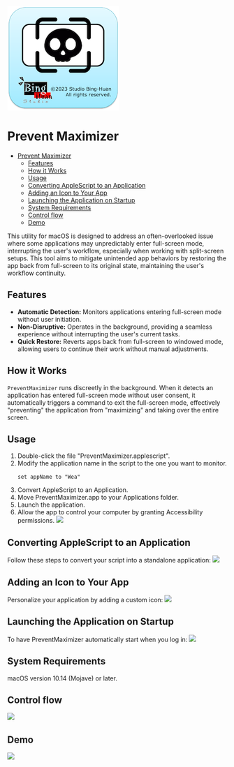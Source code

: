 ![](icon.png)  
# Prevent Maximizer
- [Prevent Maximizer](#prevent-maximizer)
  - [Features](#features)
  - [How it Works](#how-it-works)
  - [Usage](#usage)
  - [Converting AppleScript to an Application](#converting-applescript-to-an-application)
  - [Adding an Icon to Your App](#adding-an-icon-to-your-app)
  - [Launching the Application on Startup](#launching-the-application-on-startup)
  - [System Requirements](#system-requirements)
  - [Control flow](#control-flow)
  - [Demo](#demo)

This utility for macOS is designed to address an often-overlooked issue where some applications may unpredictably enter full-screen mode, interrupting the user's workflow, especially when working with split-screen setups. This tool aims to mitigate unintended app behaviors by restoring the app back from full-screen to its original state, maintaining the user's workflow continuity.

## Features
- **Automatic Detection:** Monitors applications entering full-screen mode without user initiation.
- **Non-Disruptive:** Operates in the background, providing a seamless experience without interrupting the user's current tasks.
- **Quick Restore:** Reverts apps back from full-screen to windowed mode, allowing users to continue their work without manual adjustments.

## How it Works
`PreventMaximizer` runs discreetly in the background. When it detects an application has entered full-screen mode without user consent, it automatically triggers a command to exit the full-screen mode, effectively "preventing" the application from "maximizing" and taking over the entire screen.

## Usage
1. Double-click the file "PreventMaximizer.applescript".
2. Modify the application name in the script to the one you want to monitor. 
   ```applescript
   set appName to "Wea"
3. Convert AppleScript to an Application.
4. Move PreventMaximizer.app to your Applications folder.
5. Launch the application.
6. Allow the app to control your computer by granting Accessibility permissions.
![](./README/allow_the_app_to_control_your_computer.png)


## Converting AppleScript to an Application
Follow these steps to convert your script into a standalone application:
![](./README/convert_applescript_to_app.png)


## Adding an Icon to Your App
Personalize your application by adding a custom icon:
![](./README/add_icon_to_your_app.png)

## Launching the Application on Startup
To have PreventMaximizer automatically start when you log in:
![](./README/launch_app_on_startup.png)

## System Requirements
macOS version 10.14 (Mojave) or later.

## Control flow 
![](./README/control_flow.png)

## Demo 
![](./README/demo.gif)